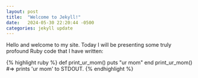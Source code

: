 ```yaml
---
layout: post
title:  "Welcome to Jekyll!"
date:   2024-05-30 22:20:44 -0500
categories: jekyll update
---
```

Hello and welcome to my site. Today I will be presenting some truly profound Ruby code that I have written:

{% highlight ruby %}
def print_ur_mom()
  puts "ur mom"
end
print_ur_mom()
#=> prints 'ur mom' to STDOUT.
{% endhighlight %}
